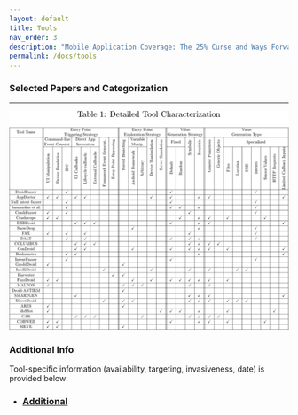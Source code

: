 ```yaml
---
layout: default
title: Tools
nav_order: 3
description: "Mobile Application Coverage: The 25% Curse and Ways Forward"
permalink: /docs/tools
---
```


### Selected Papers and Categorization

---

![Tools](../assets/images/tools.png)

### Additional Info

Tool-specific information (availability, targeting, invasiveness, date) is provided below:

* ### [Additional](../assets/data/ToolExtraInfo.xlsx)